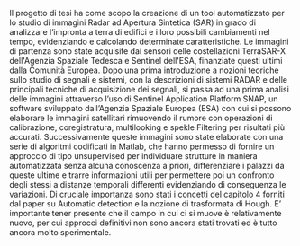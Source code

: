 Il progetto di tesi ha come scopo la creazione di un tool automatizzato per lo studio di immagini Radar ad Apertura Sintetica (SAR) in grado di analizzare l’impronta a terra di edifici e i loro possibili cambiamenti nel tempo, evidenziando e calcolando determinate caratteristiche. Le immagini di partenza sono state acquisite dai sensori delle costellazioni TerraSAR-X dell'Agenzia Spaziale Tedesca e Sentinel dell'ESA, finanziate questi ultimi dalla Comunità Europea. Dopo una prima introduzione a nozioni teoriche sullo studio di segnali e sistemi, con la descrizioni di sistemi RADAR e delle principali tecniche di acquisizione dei segnali, si passa ad una prima analisi delle immagini attraverso l’uso di Sentinel Application Platform SNAP, un software sviluppato dall’Agenzia Spaziale Europea (ESA) con cui si possono elaborare le immagini satellitari rimuovendo il rumore con operazioni di calibrazione, coregistratura, multilooking e spekle Filtering per risultati più accurati. Successivamente queste immagini sono state elaborate con una serie di algoritmi codificati in Matlab, che hanno permesso di fornire un approccio di tipo unsupervised per individuare strutture in maniera automatizzata senza alcuna conoscenza a priori, differenziare i palazzi da queste ultime e trarre informazioni utili per permettere poi un confronto degli stessi a distanze temporali differenti evidenziando di conseguenza le variazioni. Di cruciale importanza sono stati i concetti del capitolo 4 forniti dal paper su Automatic detection e la nozione di trasformata di Hough. E’ importante tener presente che il campo in cui ci si muove è relativamente nuovo, per cui approcci definitivi non sono ancora stati trovati ed è tutto ancora molto sperimentale. 
